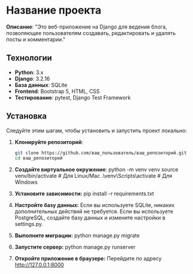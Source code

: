  # Название проекта

**Описание**:  "Это веб-приложение на Django для ведения блога, позволяющее пользователям создавать, редактировать и удалять посты и комментарии."

## Технологии

- **Python**: 3.x
- **Django**: 3.2.16
- **База данных**: SQLite
- **Frontend**: Bootstrap 5, HTML, CSS
- **Тестирование**: pytest, Django Test Framework

## Установка

Следуйте этим шагам, чтобы установить и запустить проект локально:

1. **Клонируйте репозиторий**:
   ```bash
   git clone https://github.com/ваш_пользователь/ваш_репозиторий.git
   cd ваш_репозиторий

2. **Создайте виртуальное окружение**:
    python -m venv venv
    source venv/bin/activate  # Для Linux/Mac
    .\venv\Scripts\activate   # Для Windows

3. **Установите зависимости:**
    pip install -r requirements.txt

4. **Настройте базу данных:**
    Если вы используете SQLite, никаких дополнительных действий не требуется.
    Если вы используете PostgreSQL, создайте базу данных и измените настройки в settings.py.

5. **Выполните миграции:**
    python manage.py migrate

6. **Запустите сервер:**
    python manage.py runserver

7. **Откройте приложение в браузере:**
    Перейдите по адресу http://127.0.0.1:8000